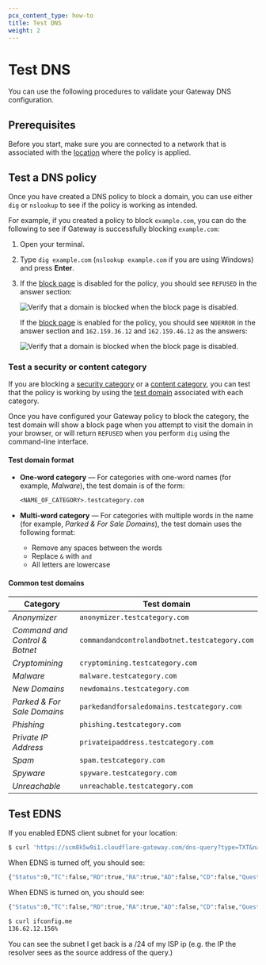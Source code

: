 ```yaml
---
pcx_content_type: how-to
title: Test DNS
weight: 2
---
```


# Test DNS

You can use the following procedures to validate your Gateway DNS configuration.

## Prerequisites

Before you start, make sure you are connected to a network that is associated with the [location](/cloudflare-one/connections/connect-devices/agentless/dns/locations/) where the policy is applied.

## Test a DNS policy

Once you have created a DNS policy to block a domain, you can use either `dig` or `nslookup` to see if the policy is working as intended.

For example, if you created a policy to block `example.com`, you can do the following to see if Gateway is successfully blocking `example.com`:

1. Open your terminal.

2. Type `dig example.com` (`nslookup example.com` if you are using Windows) and press **Enter**.

3. If the [block page](/cloudflare-one/policies/filtering/configuring-block-page/) is disabled for the policy, you should see `REFUSED` in the answer section:

    ![Verify that a domain is blocked when the block page is disabled.](/cloudflare-one/static/documentation/faq/blocked-disabled.png)

    If the [block page](/cloudflare-one/policies/filtering/configuring-block-page/) is enabled for the policy, you should see `NOERROR` in the answer section and `162.159.36.12` and `162.159.46.12` as the answers:

    ![Verify that a domain is blocked when the block page is disabled.](/cloudflare-one/static/documentation/faq/blocked-enabled.png)

### Test a security or content category

If you are blocking a [security category](/cloudflare-one/policies/filtering/dns-policies/#security-categories) or a [content category](/cloudflare-one/policies/filtering/dns-policies/#content-categories), you can test that the policy is working by using the [test domain](#common-test-domains) associated with each category.

Once you have configured your Gateway policy to block the category, the test domain will show a block page when you attempt to visit the domain in your browser, or will return `REFUSED` when you perform `dig` using the command-line interface.

#### Test domain format

- **One-word category** — For categories with one-word names (for example, _Malware_), the test domain is of the form:

    ```txt
    <NAME_OF_CATEGORY>.testcategory.com
    ```

- **Multi-word category** — For categories with multiple words in the name (for example, _Parked & For Sale Domains_), the test domain uses the following format:

    - Remove any spaces between the words
    - Replace `&` with `and`
    - All letters are lowercase

#### Common test domains

| Category                       | Test domain                                   |
| ------------------------------ | --------------------------------------------- |
| _Anonymizer_                   | `anonymizer.testcategory.com`                 |
| _Command and Control & Botnet_ | `commandandcontrolandbotnet.testcategory.com` |
| _Cryptomining_                 | `cryptomining.testcategory.com`               |
| _Malware_                      | `malware.testcategory.com`                    |
| _New Domains_                  | `newdomains.testcategory.com`                 |
| _Parked & For Sale Domains_    | `parkedandforsaledomains.testcategory.com`    |
| _Phishing_                     | `phishing.testcategory.com`                   |
| _Private IP Address_           | `privateipaddress.testcategory.com`           |
| _Spam_                         | `spam.testcategory.com`                       |
| _Spyware_                      | `spyware.testcategory.com`                    |
| _Unreachable_                  | `unreachable.testcategory.com`                |

## Test EDNS

If you enabled EDNS client subnet for your location:

```sh
$ curl 'https://scm8k5w9i1.cloudflare-gateway.com/dns-query?type=TXT&name=o-o.myaddr.google.com' -H 'Accept: application/dns-json'
```

When EDNS is turned off, you should see:

```sh
{"Status":0,"TC":false,"RD":true,"RA":true,"AD":false,"CD":false,"Question":[{"name":"o-o.myaddr.google.com","type":16}],"Answer":[{"name":"o-o.myaddr.google.com","type":16,"TTL":60,"data":"\"108.162.220.131\""}]}%
```

When EDNS is turned on, you should see:
```sh
{"Status":0,"TC":false,"RD":true,"RA":true,"AD":false,"CD":false,"Question":[{"name":"o-o.myaddr.google.com","type":16}],"Answer":[{"name":"o-o.myaddr.google.com","type":16,"TTL":60,"data":"\"108.162.220.131\""},{"name":"o-o.myaddr.google.com","type":16,"TTL":300,"data":"\"edns0-client-subnet 136.62.0.0/24\""}]}%
```

```sh
$ curl ifconfig.me
136.62.12.156%
```
You can see the subnet I get back is a /24 of my ISP ip (e.g. the IP the resolver sees as the source address of the query.)